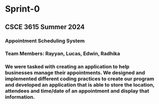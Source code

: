 # Sprint-0
## CSCE 3615 Summer 2024
### Appointment Scheduling System
### Team Members: Rayyan, Lucas, Edwin, Radhika
### We were tasked with creating an application to help businesses manage their appointments.  We designed and implemented different coding practices to create our program and developed an application that is able to store the location, attendees and time/date of an appointment and display that information.
